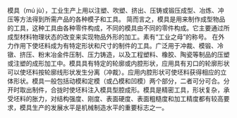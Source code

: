 模具（mú jù），工业生产上用以注塑、吹塑、挤出、压铸或锻压成型、冶炼、冲压等方法得到所需产品的各种模子和工具。 简而言之，模具是用来制作成型物品的工具，这种工具由各种零件构成，不同的模具由不同的零件构成。它主要通过所成型材料物理状态的改变来实现物品外形的加工。素有“工业之母”的称号。
在外力作用下使坯料成为有特定形状和尺寸的制件的工具。广泛用于冲裁、模锻、冷镦、挤压、粉末冶金件压制、压力铸造，以及工程塑料、橡胶、陶瓷等制品的压塑或注塑的成形加工中。模具具有特定的轮廓或内腔形状，应用具有刃口的轮廓形状可以使坯料按轮廓线形状发生分离（冲裁）。应用内腔形状可使坯料获得相应的立体形状。模具一般包括动模和定模（或凸模和凹模）两个部分，二者可分可合。分开时取出制件，合拢时使坯料注入模具型腔成形。模具是精密工具，形状复杂，承受坯料的胀力，对结构强度、刚度、表面硬度、表面粗糙度和加工精度都有较高要求，模具生产的发展水平是机械制造水平的重要标志之一。
